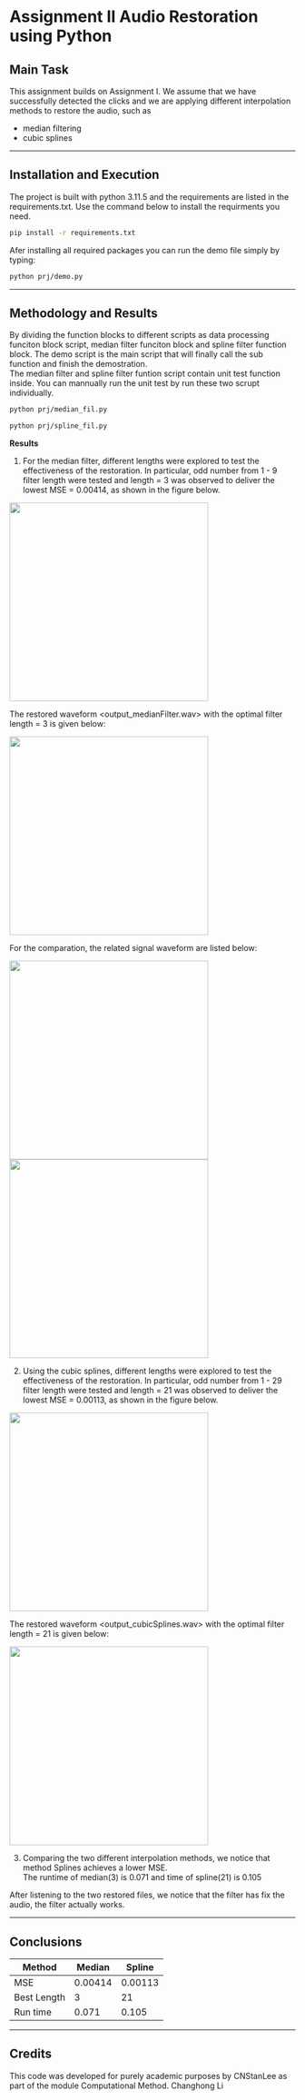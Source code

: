 # Assignment II Audio Restoration using Python

## Main Task
This assignment builds on Assignment I. We assume that we have successfully detected the clicks and we are applying different interpolation methods to restore the audio, such as
- median filtering
- cubic splines

---

## Installation and Execution

The project is built with python 3.11.5 and the requirements are listed in the requirements.txt. Use the command below to install the requirments you need.

```sh                                 
pip install -r requirements.txt
```

Afer installing all required packages you can run the demo file simply by typing:
```sh
python prj/demo.py 
```
---

## Methodology and Results
By dividing the function blocks to different scripts as data processing funciton block script, median filter funciton block and spline filter function block. The demo script is the main script that will finally call the sub function and finish the demostration.  
The median filter and spline filter funtion script contain unit test function inside. You can mannually run the unit test by run these two scrupt individually.

```sh
python prj/median_fil.py 

python prj/spline_fil.py 
```

**Results**

1. For the median filter, different lengths were explored to test the effectiveness of the restoration. In particular, odd number from 1 - 9 filter length were tested and length = 3 was observed to deliver the lowest MSE = 0.00414, as shown in the figure below.

<img src="MedianFilter_MSEvsLength.png" width="350">

The restored waveform <output_medianFilter.wav> with the optimal filter length = 3 is given below:

<img src="MedianFilter_Result.png" width="350">

For the comparation, the related signal waveform are listed below:

<img src="clean_deg.png" width="350">

<img src="Det_Res.png" width="350">

2. Using the cubic splines, different lengths were explored to test the effectiveness of the restoration. In particular, odd number from 1 - 29 filter length were tested and length = 21 was observed to deliver the lowest MSE = 0.00113, as shown in the figure below.

<img src="SplineFilter_MSEvsLength.png" width="350">

The restored waveform <output_cubicSplines.wav> with the optimal filter length = 21 is given below:

<img src="SplineFilter_Result.png" width="350">

3. Comparing the two different interpolation methods, we notice that method Splines achieves a lower MSE.  
The runtime of median(3) is 0.071 and time of spline(21) is 0.105

After listening to the two restored files, we notice that the filter has fix the audio, the filter actually works.

---
## Conclusions

|  Method       | Median  | Spline  |
|  ----         | ----    | ----    |
| MSE           | 0.00414 | 0.00113 |
| Best Length   | 3       |  21     |
| Run time      | 0.071   | 0.105   |

---
## Credits

This code was developed for purely academic purposes by CNStanLee as part of the module Computational Method. 
Changhong Li






